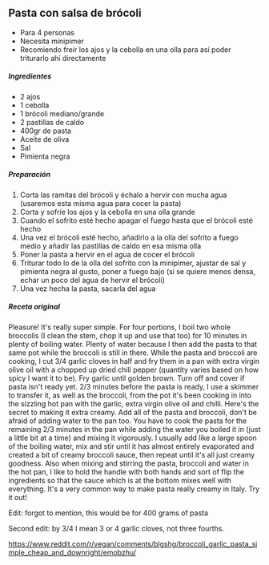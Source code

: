## Pasta con salsa de brócoli

* Para 4 personas
* Necesita minipimer
* Recomiendo freír los ajos y la cebolla en una olla para así poder triturarlo ahí directamente

##### Ingredientes

* 2 ajos
* 1 cebolla
* 1 brócoli mediano/grande
* 2 pastillas de caldo
* 400gr de pasta
* Aceite de oliva
* Sal
* Pimienta negra

##### Preparación

1. Corta las ramitas del brócoli y échalo a hervir con mucha agua (usaremos esta misma agua para cocer la pasta)
2. Corta y sofríe los ajos y la cebolla en una olla grande
3. Cuando el sofrito esté hecho apagar el fuego hasta que el brócoli esté hecho
4. Una vez el brócoli esté hecho, añadirlo a la olla del sofrito a fuego medio y añadir las pastillas de caldo en esa misma olla
5. Poner la pasta a hervir en el agua de cocer el brócoli
6. Triturar todo lo de la olla del sofrito con la minipimer, ajustar de sal y pimienta negra al gusto, poner a fuego bajo (si se quiere menos densa, echar un poco del agua de hervir el brócoli)
7. Una vez hecha la pasta, sacarla del agua

##### Receta original

Pleasure! It's really super simple. For four portions, I boil two whole broccolis (I clean the stem, chop it up and use that too) for 10 minutes in plenty of boiling water. Plenty of water because I then add the pasta to that same pot while the broccoli is still in there. While the pasta and broccoli are cooking, I cut 3/4 garlic cloves in half and fry them in a pan with extra virgin olive oil with a chopped up dried chili pepper (quantity varies based on how spicy I want it to be). Fry garlic until golden brown. Turn off and cover if pasta isn't ready yet. 2/3 minutes before the pasta is ready, I use a skimmer to transfer it, as well as the broccoli, from the pot it's been cooking in into the sizzling hot pan with the garlic, extra virgin olive oil and chilli. Here's the secret to making it extra creamy. Add all of the pasta and broccoli, don't be afraid of adding water to the pan too. You have to cook the pasta for the remaining 2/3 minutes in the pan while adding the water you boiled it in (just a little bit at a time) and mixing it vigorously. I usually add like a large spoon of the boiling water, mix and stir until it has almost entirely evaporated and created a bit of creamy broccoli sauce, then repeat until it's all just creamy goodness. Also when mixing and stirring the pasta, broccoli and water in the hot pan, I like to hold the handle with both hands and sort of flip the ingredients so that the sauce which is at the bottom mixes well with everything. It's a very common way to make pasta really creamy in Italy. Try it out!

Edit: forgot to mention, this would be for 400 grams of pasta

Second edit: by 3/4 I mean 3 or 4 garlic cloves, not three fourths.

https://www.reddit.com/r/vegan/comments/blgshg/broccoli_garlic_pasta_simple_cheap_and_downright/emobzhu/
